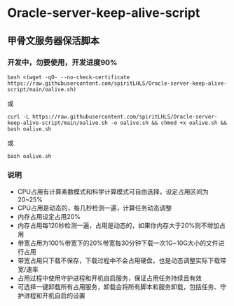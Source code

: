 # Oracle-server-keep-alive-script

## 甲骨文服务器保活脚本

### 开发中，勿要使用，开发进度90%

```
bash <(wget -qO- --no-check-certificate https://raw.githubusercontent.com/spiritLHLS/Oracle-server-keep-alive-script/main/oalive.sh)
```

或

```
curl -L https://raw.githubusercontent.com/spiritLHLS/Oracle-server-keep-alive-script/main/oalive.sh -o oalive.sh && chmod +x oalive.sh && bash oalive.sh
```

或

```
bash oalive.sh
```

### 说明

- CPU占用有计算素数模式和科学计算模式可自由选择，设定占用区间为20~25%
- CPU占用是动态的，每几秒检测一遍，计算任务动态调整
- 内存占用设定占用20%
- 内存占用每120秒检测一遍，占用是动态的，如果你内存大于20%则不增加占用
- 带宽占用为100%带宽下的20%带宽每30分钟下载一次1G~10G大小的文件进行占用
- 带宽占用只下载不保存，下载过程中不会占用硬盘，也是动态调整实际下载带宽/速率
- 占用过程中使用守护进程和开机自启服务，保证占用任务持续且有效
- 可选择一键卸载所有占用服务，卸载会将所有脚本和服务卸载，包括任务、守护进程和开机自启的设置
